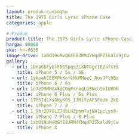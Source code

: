 ```yaml
---
layout: produk-casinghp
title: The 1975 Girls Lyric iPhone Case
categories: apple

# Produk
product-title: The 1975 Girls Lyric iPhone Case
harga: 90000
sku: hn-0638
image-drive: 1abO19uMvQGfE8JRM4YHqdPZIkald9jCw
gallery:
  - url: 1DHpGbFyblFDO5pqs3LXNTGgc1E2afsYS
    title: iPhone 5 / 5s / SE
  - url: 1ykuahCEEKPkKofLMUMMeeC_RovJFt9Bz
    title: iPhone 6 / 6s
  - url: 1e7e99MHGx8qCGqPrroqLb5NcnSoIU8hK
    title: iPhone 6 Plus / 6s Plus
  - url: 1TMSIdLXsGHyKOS_I7MiYzAF5FeUm_2kD
    title: iPhone 7 / 8
  - url: 1_9br2D7OiZ7dbLHZpnm7ujNH1pcLys9-
    title: iPhone 7 Plus / 8 Plus
  - url: 1abO19uMvQGfE8JRM4YHqdPZIkald9jCw
    title: iPhone X
---
```


